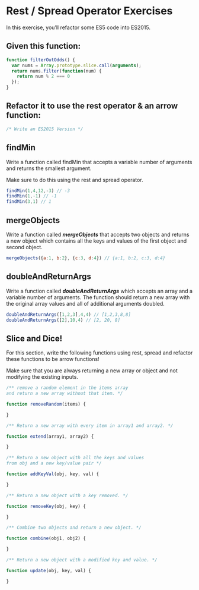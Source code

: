 # **Rest / Spread Operator Exercises**

In this exercise, you’ll refactor some ES5 code into ES2015.

## **Given this function:**

```jsx
function filterOutOdds() {
  var nums = Array.prototype.slice.call(arguments);
  return nums.filter(function(num) {
    return num % 2 === 0
  });
}
```

## **Refactor it to use the rest operator & an arrow function:**

```jsx
/* Write an ES2015 Version */
```

## **findMin**

Write a function called findMin that accepts a variable number of arguments and returns the smallest argument.

Make sure to do this using the rest and spread operator.

```jsx
findMin(1,4,12,-3) // -3
findMin(1,-1) // -1
findMin(3,1) // 1
```

## **mergeObjects**

Write a function called ***mergeObjects*** that accepts two objects and returns a new object which contains all the keys and values of the first object and second object.

```jsx
mergeObjects({a:1, b:2}, {c:3, d:4}) // {a:1, b:2, c:3, d:4}
```

## **doubleAndReturnArgs**

Write a function called ***doubleAndReturnArgs*** which accepts an array and a variable number of arguments. The function should return a new array with the original array values and all of additional arguments doubled.

```jsx
doubleAndReturnArgs([1,2,3],4,4) // [1,2,3,8,8]
doubleAndReturnArgs([2],10,4) // [2, 20, 8]
```

## **Slice and Dice!**

For this section, write the following functions using rest, spread and refactor these functions to be arrow functions!

Make sure that you are always returning a new array or object and not modifying the existing inputs.

```jsx
/** remove a random element in the items array
and return a new array without that item. */

function removeRandom(items) {

}

/** Return a new array with every item in array1 and array2. */

function extend(array1, array2) {

}

/** Return a new object with all the keys and values
from obj and a new key/value pair */

function addKeyVal(obj, key, val) {

}

/** Return a new object with a key removed. */

function removeKey(obj, key) {

}

/** Combine two objects and return a new object. */

function combine(obj1, obj2) {

}

/** Return a new object with a modified key and value. */

function update(obj, key, val) {

}
```